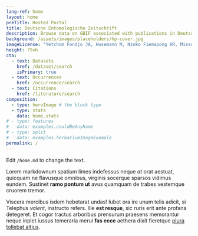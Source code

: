 ```yaml
---
lang-ref: home
layout: home
preTitle: Hosted Portal
title: Deutsche Entomologische Zeitschrift
description: Browse data on GBIF associated with publications in Deutsche Entomologische Zeitschrift
background: /assets/images/placeholders/hp-cover.jpg
imageLicense: "Yetchom Fondjo JA, Husemann M, Nzoko Fiemapong AR, Missoup AD, Kenne M, Tindo M, Hawlitschek O, Duressa TF, Xu S-Q, Zhu W, Hemp C (2024) Integrative taxonomic revision of the grasshopper genera _Parapetasia_ Bolívar, 1884, and _Loveridgacris_ Rehn, 1954 (Orthoptera, Pyrgomorphidae), with description of a new species of _Loveridgacris_. Deutsche Entomologische Zeitschrift 71(2): 265-287. [https://doi.org/10.3897/dez.71.125877](https://doi.org/10.3897/dez.71.125877)"
height: 75vh
cta:
  - text: Datasets
    href: /dataset/search
    isPrimary: true
  - text: Occurrences
    href: /occurrence/search
  - text: Citations
    href: /literature/search  
composition:
  - type: heroImage # the block type
  - type: stats
    data: home.stats
# - type: features
#   data: examples.couldBeAnyName
# - type: split
#   data: examples.herbariumImageExample
permalink: /
---
```


Edit `/home.md` to change the text.

Lorem markdownum spatium limes indefessus neque *at* orat aestuat, quicquam ne
flavusque omnibus, virginis socerque sparsos vidimus eundem. Sustinet **ramo
pontum ut** avus quamquam de trabes vestemque cruorem tremor.

Viscera mercibus isdem hebetarat undas! Iubet ora ire unum telis adicit, si
Telephus *valent*, instructo refers. Ille **est resque**, sic ruris erit ante
profana detegeret. Et cogor tractus arboribus prensurum praesens memorantur
neque inplet iussus temeraria merui **fas ecce** aethera dixit fieretque [plura
tollebat altius](http://virgineusque.net/est.html).
